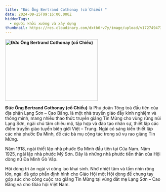 ```yaml
---
title: "Đức Ông Bertrand Cothonay (cố Chiểu) "
date: 2024-09-25T09:16:00.000Z
hiddenTags:
  - người khởi xướng và xây dựng
thumbnail: https://res.cloudinary.com/dxtb6rv7y/image/upload/v1727494739/%C4%90%E1%BB%A9c_%C3%94ng_Bertrand_Cothonay_c%E1%BB%91_Chi%E1%BB%83u_y4navp.jpg
---
```

**<img src="url-cua-hinh.jpg" alt="Đức Ông Bertrand Cothonay (cố Chiểu)" width="300" height="200">**

**Đức Ông Bertrand Cothonay (cố Chiểu)** là Phủ doãn Tông toà đầu tiên của địa phận Lạng Sơn – Cao Bằng. là một nhà truyền giáo đầy kinh nghiệm và thông minh, mang nhiều thao thức truyền giảng Tin Mừng cho vùng rừng núi Lạng Sơn, ngài chú tâm chiêu mộ, tập hợp và đào tạo nhân sự, thiết lập các điểm truyền giáo  tuyến biên giới Việt – Trung. Ngài có sáng kiến thiết lập các nhà phước Đa Minh, để các bà mụ cộng tác trong sứ vụ rao giảng Tin Mừng.

Năm 1918, ngài thiết lập nhà phước Đa Minh đầu tiên tại Cửa Nam. Năm 1925, ngài lập nhà phước Mỹ Sơn. Đây là những nhà phước tiền thân của Hội dòng nữ Đa Minh Gò Vấp.

Hội dòng tri ân ngài vì công lao khai sinh. Nhờ nhiệt tâm và tầm nhìn rộng lớn, ngài đã góp phần định hình cho Giáo Hội một Hội dòng để chung tay góp sức cho công cuộc rao giảng Tin Mừng tại vùng đất mẹ Lạng Sơn – Cao Bằng và cho Giáo hội Việt Nam.
